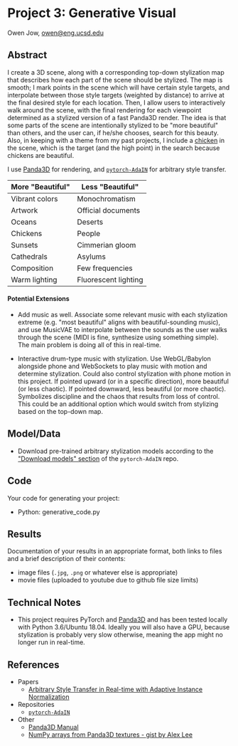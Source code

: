 # Project 3: Generative Visual

Owen Jow, owen@eng.ucsd.edu

## Abstract

I create a 3D scene, along with a corresponding top-down stylization map that describes how each part of the scene should be stylized. The map is smooth; I mark points in the scene which will have certain style targets, and interpolate between those style targets (weighted by distance) to arrive at the final desired style for each location. Then, I allow users to interactively walk around the scene, with the final rendering for each viewpoint determined as a stylized version of a fast Panda3D render. The idea is that some parts of the scene are intentionally stylized to be "more beautiful" than others, and the user can, if he/she chooses, search for this beauty. Also, in keeping with a theme from my past projects, I include a [chicken](https://www.turbosquid.com/3d-models/christmas-chicken-grey-art-3d-1266316) in the scene, which is the target (and the high point) in the search because chickens are beautiful.

I use [Panda3D](https://www.panda3d.org/) for rendering, and [`pytorch-AdaIN`](https://github.com/naoto0804/pytorch-AdaIN) for arbitrary style transfer.

| More "Beautiful" | Less "Beautiful"     |
| ---------------- | -------------------- |
| Vibrant colors   | Monochromatism       |
| Artwork          | Official documents   |
| Oceans           | Deserts              |
| Chickens         | People               |
| Sunsets          | Cimmerian gloom      |
| Cathedrals       | Asylums              |
| Composition      | Few frequencies      |
| Warm lighting    | Fluorescent lighting |

#### Potential Extensions

- Add music as well. Associate some relevant music with each stylization extreme (e.g. "most beautiful" aligns with beautiful-sounding music), and use MusicVAE to interpolate between the sounds as the user walks through the scene (MIDI is fine, synthesize using something simple). The main problem is doing all of this in real-time.

- Interactive drum-type music with stylization. Use WebGL/Babylon alongside phone and WebSockets to play music with motion and determine stylization. Could also control stylization with phone motion in this project. If pointed upward (or in a specific direction), more beautiful (or less chaotic). If pointed downward, less beautiful (or more chaotic). Symbolizes discipline and the chaos that results from loss of control. This could be an additional option which would switch from stylizing based on the top-down map.

## Model/Data

- Download pre-trained arbitrary stylization models according to the ["Download models" section](https://github.com/naoto0804/pytorch-AdaIN#download-models) of the `pytorch-AdaIN` repo.

## Code

Your code for generating your project:
- Python: generative_code.py

## Results

Documentation of your results in an appropriate format, both links to files and a brief description of their contents:
- image files (`.jpg`, `.png` or whatever else is appropriate)
- movie files (uploaded to youtube due to github file size limits)

## Technical Notes

- This project requires PyTorch and [Panda3D](https://www.panda3d.org/) and has been tested locally with Python 3.6/Ubuntu 18.04. Ideally you will also have a GPU, because stylization is probably very slow otherwise, meaning the app might no longer run in real-time.

## References

- Papers
  - [Arbitrary Style Transfer in Real-time with Adaptive Instance Normalization](https://arxiv.org/pdf/1703.06868.pdf)
- Repositories
  - [`pytorch-AdaIN`](https://github.com/naoto0804/pytorch-AdaIN)
- Other
  - [Panda3D Manual](https://www.panda3d.org/manual/)
  - [NumPy arrays from Panda3D textures - gist by Alex Lee](https://gist.github.com/alexlee-gk/b28fb962c9b2da586d1591bac8888f1f)
